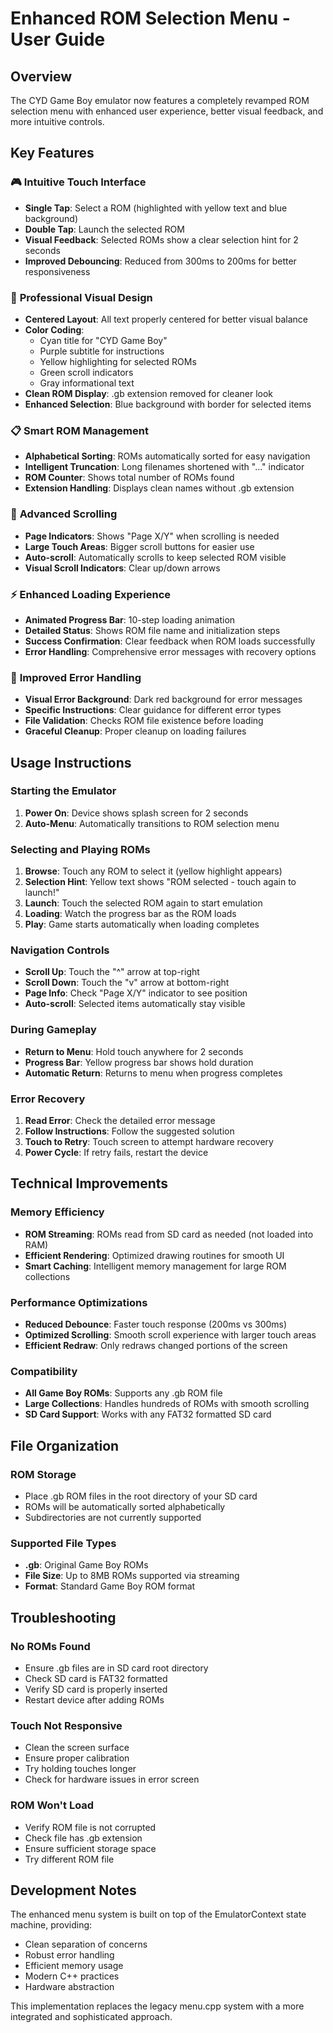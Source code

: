 # Enhanced ROM Selection Menu - User Guide

## Overview

The CYD Game Boy emulator now features a completely revamped ROM selection menu with enhanced user experience, better visual feedback, and more intuitive controls.

## Key Features

### 🎮 **Intuitive Touch Interface**
- **Single Tap**: Select a ROM (highlighted with yellow text and blue background)
- **Double Tap**: Launch the selected ROM
- **Visual Feedback**: Selected ROMs show a clear selection hint for 2 seconds
- **Improved Debouncing**: Reduced from 300ms to 200ms for better responsiveness

### 📱 **Professional Visual Design**
- **Centered Layout**: All text properly centered for better visual balance
- **Color Coding**: 
  - Cyan title for "CYD Game Boy"
  - Purple subtitle for instructions
  - Yellow highlighting for selected ROMs
  - Green scroll indicators
  - Gray informational text
- **Clean ROM Display**: .gb extension removed for cleaner look
- **Enhanced Selection**: Blue background with border for selected items

### 📋 **Smart ROM Management**
- **Alphabetical Sorting**: ROMs automatically sorted for easy navigation
- **Intelligent Truncation**: Long filenames shortened with "..." indicator
- **ROM Counter**: Shows total number of ROMs found
- **Extension Handling**: Displays clean names without .gb extension

### 🔄 **Advanced Scrolling**
- **Page Indicators**: Shows "Page X/Y" when scrolling is needed
- **Large Touch Areas**: Bigger scroll buttons for easier use
- **Auto-scroll**: Automatically scrolls to keep selected ROM visible
- **Visual Scroll Indicators**: Clear up/down arrows

### ⚡ **Enhanced Loading Experience**
- **Animated Progress Bar**: 10-step loading animation
- **Detailed Status**: Shows ROM file name and initialization steps
- **Success Confirmation**: Clear feedback when ROM loads successfully
- **Error Handling**: Comprehensive error messages with recovery options

### 🎯 **Improved Error Handling**
- **Visual Error Background**: Dark red background for error messages
- **Specific Instructions**: Clear guidance for different error types
- **File Validation**: Checks ROM file existence before loading
- **Graceful Cleanup**: Proper cleanup on loading failures

## Usage Instructions

### Starting the Emulator
1. **Power On**: Device shows splash screen for 2 seconds
2. **Auto-Menu**: Automatically transitions to ROM selection menu

### Selecting and Playing ROMs
1. **Browse**: Touch any ROM to select it (yellow highlight appears)
2. **Selection Hint**: Yellow text shows "ROM selected - touch again to launch!"
3. **Launch**: Touch the selected ROM again to start emulation
4. **Loading**: Watch the progress bar as the ROM loads
5. **Play**: Game starts automatically when loading completes

### Navigation Controls
- **Scroll Up**: Touch the "^" arrow at top-right
- **Scroll Down**: Touch the "v" arrow at bottom-right  
- **Page Info**: Check "Page X/Y" indicator to see position
- **Auto-scroll**: Selected items automatically stay visible

### During Gameplay
- **Return to Menu**: Hold touch anywhere for 2 seconds
- **Progress Bar**: Yellow progress bar shows hold duration
- **Automatic Return**: Returns to menu when progress completes

### Error Recovery
1. **Read Error**: Check the detailed error message
2. **Follow Instructions**: Follow the suggested solution
3. **Touch to Retry**: Touch screen to attempt hardware recovery
4. **Power Cycle**: If retry fails, restart the device

## Technical Improvements

### Memory Efficiency
- **ROM Streaming**: ROMs read from SD card as needed (not loaded into RAM)
- **Efficient Rendering**: Optimized drawing routines for smooth UI
- **Smart Caching**: Intelligent memory management for large ROM collections

### Performance Optimizations
- **Reduced Debounce**: Faster touch response (200ms vs 300ms)
- **Optimized Scrolling**: Smooth scroll experience with larger touch areas
- **Efficient Redraw**: Only redraws changed portions of the screen

### Compatibility
- **All Game Boy ROMs**: Supports any .gb ROM file
- **Large Collections**: Handles hundreds of ROMs with smooth scrolling
- **SD Card Support**: Works with any FAT32 formatted SD card

## File Organization

### ROM Storage
- Place .gb ROM files in the root directory of your SD card
- ROMs will be automatically sorted alphabetically
- Subdirectories are not currently supported

### Supported File Types
- **.gb**: Original Game Boy ROMs
- **File Size**: Up to 8MB ROMs supported via streaming
- **Format**: Standard Game Boy ROM format

## Troubleshooting

### No ROMs Found
- Ensure .gb files are in SD card root directory
- Check SD card is FAT32 formatted
- Verify SD card is properly inserted
- Restart device after adding ROMs

### Touch Not Responsive
- Clean the screen surface
- Ensure proper calibration
- Try holding touches longer
- Check for hardware issues in error screen

### ROM Won't Load
- Verify ROM file is not corrupted
- Check file has .gb extension
- Ensure sufficient storage space
- Try different ROM file

## Development Notes

The enhanced menu system is built on top of the EmulatorContext state machine, providing:
- Clean separation of concerns
- Robust error handling
- Efficient memory usage
- Modern C++ practices
- Hardware abstraction

This implementation replaces the legacy menu.cpp system with a more integrated and sophisticated approach.
